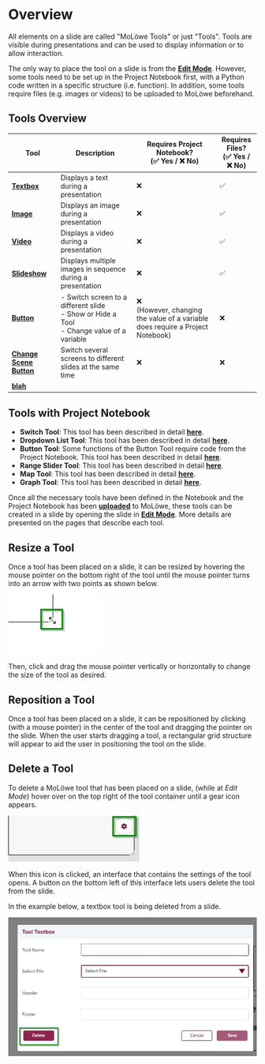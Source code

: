 # Overview

All elements on a slide are called "MoLöwe Tools" or just "Tools". 
Tools are visible during presentations and can be used to display information or to allow interaction.

The only way to place the tool on a slide is from the [**Edit Mode**](docs/edit-mode/05_slides.md#4-editing-slides-edit-mode).
However, some tools need to be set up in the Project Notebook first, with a Python code written in a specific structure (i.e. function).
In addition, some tools require files (e.g. images or videos) to be uploaded to MoLöwe beforehand.

## **Tools Overview**

| Tool                                          | Description                                                                                       | Requires Project Notebook?<br/> (✅ Yes / ❌ No)                                     | Requires Files?<br/> (✅ Yes / ❌ No) |
|-----------------------------------------------|---------------------------------------------------------------------------------------------------|------------------------------------------------------------------------------------|------------------------------------|
| [**Textbox**](01_textbox.md)                  | Displays a text during a presentation                                                             | ❌                                                                                  | ✅                                  |
| [**Image**](02_image.md)                      | Displays an image during a presentation                                                           | ❌                                                                                  | ✅                                  |
| [**Video**](03_video.md)                      | Displays a video during a presentation                                                            | ❌                                                                                  | ✅                                  |
| [**Slideshow**](04_slideshow.md)              | Displays multiple images in sequence during a presentation                                        | ❌                                                                                  | ✅                                  |
| [**Button**](05_button.md)                    | - Switch screen to a different slide<br/> - Show or Hide a Tool<br/> - Change value of a variable | ❌ <br/> (However, changing the value of a variable does require a Project Notebook) | ❌                                  |
| [**Change Scene Button**](11_change-scene.md) | Switch several screens to different slides at the same time                                       | ❌                                                                                  | ❌                                  |
| [**blah**](03_video.md)                       |                                                                                                   |                                                                                    |                                    |


## Tools with Project Notebook

* **Switch Tool**: This tool has been described in detail [**here**](09_switch.md).
* **Dropdown List Tool**: This tool has been described in detail [**here**](10_dropdown.md).
* **Button Tool**: Some functions of the Button Tool require code from the Project Notebook.
This tool has been described in detail [**here**](05_button.md).
* **Range Slider Tool**: This tool has been described in detail [**here**](08_slider.md).
* **Map Tool**: This tool has been described in detail [**here**](07_map.md).
* **Graph Tool**: This tool has been described in detail [**here**](06_graph.md).

Once all the necessary tools have been defined in the Notebook and the Project Notebook has been
[**uploaded**](docs/edit-mode/02_notebooks.md) to MoLöwe, these tools can be created in a slide by opening
the slide in [**Edit Mode**](docs/edit-mode/05_slides.md#4-editing-slides-edit-mode).
More details are presented on the pages that describe each tool.

## **Resize a Tool**
Once a tool has been placed on a slide, it can be resized by hovering the mouse pointer on the bottom right of the tool
until the mouse pointer turns into an arrow with two points as shown below.

![](/img/doc/57_resize_tool.jpg)

Then, click and drag the mouse pointer vertically or horizontally to change the size of the tool as desired.

## **Reposition a Tool**
Once a tool has been placed on a slide, it can be repositioned by clicking (with a mouse pointer) in the center of
the tool and dragging the pointer on the slide. When the user starts dragging a tool, a rectangular grid structure
will appear to aid the user in positioning the tool on the slide.

## **Delete a Tool**
To delete a MoLöwe tool that has been placed on a slide, (while at *Edit Mode*) hover over on the top right of the
tool container until a gear icon appears.

![](/img/doc/39_hover_tool_container.jpg)

When this icon is clicked, an interface that contains the settings of the tool opens.
A button on the bottom left of this interface lets users delete the tool from the slide.

In the example below, a textbox tool is being deleted from a slide.

![](/img/doc/70_delete_tool.jpg)